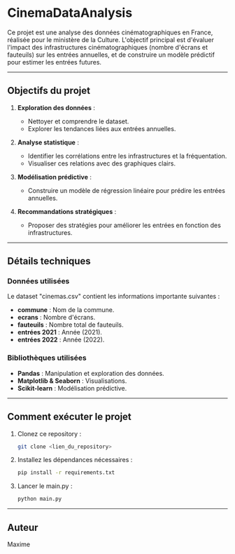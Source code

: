 # CinemaDataAnalysis

Ce projet est une analyse des données cinématographiques en France, réalisée pour le ministère de la Culture. L'objectif principal est d'évaluer l'impact des infrastructures cinématographiques (nombre d'écrans et fauteuils) sur les entrées annuelles, et de construire un modèle prédictif pour estimer les entrées futures.

---

## Objectifs du projet

1. **Exploration des données** :
    - Nettoyer et comprendre le dataset.
    - Explorer les tendances liées aux entrées annuelles.

2. **Analyse statistique** :
    - Identifier les corrélations entre les infrastructures et la fréquentation.
    - Visualiser ces relations avec des graphiques clairs.

3. **Modélisation prédictive** :
    - Construire un modèle de régression linéaire pour prédire les entrées annuelles.

4. **Recommandations stratégiques** :
    - Proposer des stratégies pour améliorer les entrées en fonction des infrastructures.

---

## Détails techniques

### Données utilisées
Le dataset "cinemas.csv" contient les informations importante suivantes :
- **commune** : Nom de la commune.
- **ecrans** : Nombre d'écrans.
- **fauteuils** : Nombre total de fauteuils.
- **entrées 2021** : Année (2021).
- **entrées 2022** : Année (2022).

### Bibliothèques utilisées
- **Pandas** : Manipulation et exploration des données.
- **Matplotlib & Seaborn** : Visualisations.
- **Scikit-learn** : Modélisation prédictive.

---

## Comment exécuter le projet
1. Clonez ce repository :
   ```bash
   git clone <lien_du_repository>
   ```
2. Installez les dépendances nécessaires :
   ```bash
   pip install -r requirements.txt
   ```
3. Lancer le main.py :
   ```bash
   python main.py
   ```

---

## Auteur
Maxime
